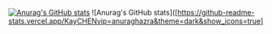 [![Anurag's GitHub stats](https://github-readme-stats.vercel.app/api?username=anuraghazra)](https://github.com/anuraghazra/github-readme-stats)
![Anurag's GitHub stats]([https://github-readme-stats.vercel.app/KayCHENvip=anuraghazra&theme=dark&show_icons=true]
